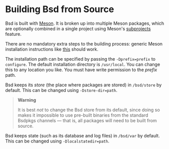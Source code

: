 # Building Bsd from Source

Bsd is built with [Meson](https://mesonbuild.com/).
It is broken up into multiple Meson packages, which are optionally combined in a single project using Meson's [subprojects](https://mesonbuild.com/Subprojects.html) feature.

There are no mandatory extra steps to the building process:
generic Meson installation instructions like [this](https://mesonbuild.com/Quick-guide.html#using-meson-as-a-distro-packager) should work.

The installation path can be specified by passing the `-Dprefix=prefix`
to `configure`. The default installation directory is `/usr/local`. You
can change this to any location you like. You must have write permission
to the *prefix* path.

Bsd keeps its *store* (the place where packages are stored) in
`/bsd/store` by default. This can be changed using
`-Dstore-dir=path`.

> **Warning**
>
> It is best *not* to change the Bsd store from its default, since doing
> so makes it impossible to use pre-built binaries from the standard
> Bsdpkgs channels — that is, all packages will need to be built from
> source.

Bsd keeps state (such as its database and log files) in `/bsd/var` by
default. This can be changed using `-Dlocalstatedir=path`.
